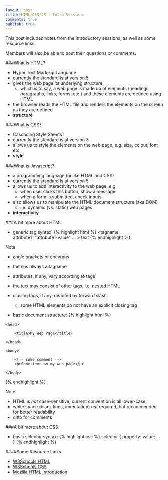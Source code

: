 ```yaml
---
layout: post
title: HTML/CSS/JS - Intro Sessions
comments: true
publish: true
---
```


This post includes notes from the introductory sessions, as well as some resource links. 

Members will also be able to post their questions or comments.

###What is HTML?
- Hyper Text Mark-up Language
- currently the standard is at version 5
- gives the web page its underlying structure
  - which is to say, a web page is made up of elements (headings, paragraphs, links, forms, etc.) and these elements are defined using HTML
- the browser reads the HTML file and renders the elements on the screen as they are defined
- **structure**


###What is CSS?
- Cascading Style Sheets
- currently the standard is at version 3
- allows us to style the elements on the web page, e.g. size, colour, font etc.
- **style**


###What is Javascript?
- a programming language (unlike HTML and CSS)
- currently the standard is at version 5
- allows us to add interactivity to the web page, e.g.
  - when user clicks this button, show a message
  - when a form is submitted, check inputs
- also allows us to manipulate the HTML document structure (aka DOM)
  - i.e. dynamic (vs. static) web pages
- **interactivity**


###A bit more about HTML 
- generic tag syntax:
{% highlight html %}
<tagname attribute1="attribute1-value" ... > text </tagname>
{% endhighlight %}

Note:

  - angle brackets or chevrons
  - there is always a tagname
  - attributes, if any, vary according to tags
  - the text may consist of other tags, i.e. nested HTML
  - closing tags, if any, denoted by forward slash
    - some HTML elements do not have an explicit closing tag

- basic document structure:
{% highlight html %}
<!doctype html>
<html>

    <head>
    
        <title>My Web Page</title>
        
    </head>

    <body>
 
        <!-- some comment --> 
        <p>Some text on my web page</p>

    </body>

</html>
{% endhighlight %}

Note:

  - HTML is *not* case-sensitive; current convention is all lower-case
  - white space (blank lines, indentation) *not* required, but recommended for better readability
  - ditto for comments


###A bit more about CSS
- basic selector syntax:
{% highlight css %}
selector {
    property: value;
    ...
}
{% endhighlight %}


####Some Resource Links
- [W3Schools HTML](http://www.w3schools.com/html/)
- [W3Schools CSS](http://www.w3schools.com/css/)
- [Mozilla HTML Introduction](https://developer.mozilla.org/en-US/docs/Web/Guide/HTML/Introduction)